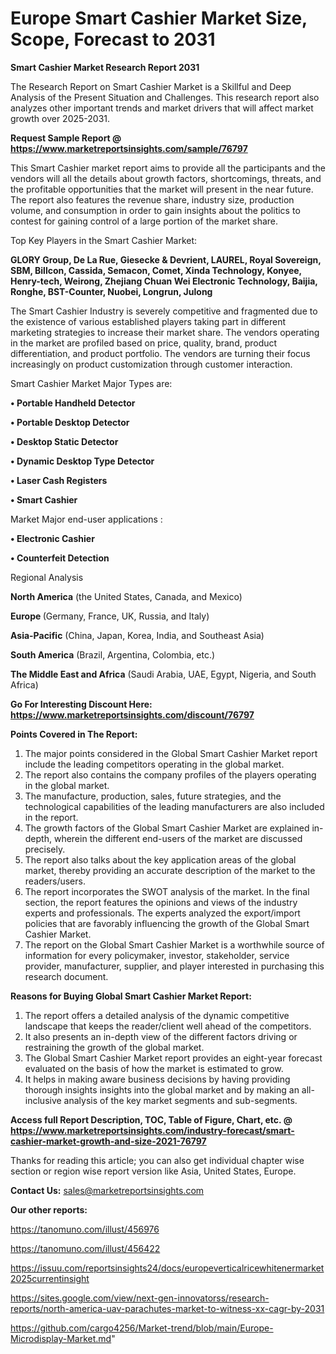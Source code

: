  # Europe Smart Cashier Market Size, Scope, Forecast to 2031

<strong>Smart Cashier Market Research Report 2031</strong>

The Research Report on Smart Cashier Market is a Skillful and Deep Analysis of the Present Situation and Challenges. This research report also analyzes other important trends and market drivers that will affect market growth over 2025-2031.

<strong>Request Sample Report @ <a href=https://www.marketreportsinsights.com/sample/76797>https://www.marketreportsinsights.com/sample/76797</a></strong>

This Smart Cashier market report aims to provide all the participants and the vendors will all the details about growth factors, shortcomings, threats, and the profitable opportunities that the market will present in the near future. The report also features the revenue share, industry size, production volume, and consumption in order to gain insights about the politics to contest for gaining control of a large portion of the market share.

Top Key Players in the Smart Cashier Market:

<strong>GLORY Group, De La Rue, Giesecke & Devrient, LAUREL, Royal Sovereign, SBM, Billcon, Cassida, Semacon, Comet, Xinda Technology, Konyee, Henry-tech, Weirong, Zhejiang Chuan Wei Electronic Technology, Baijia, Ronghe, BST-Counter, Nuobei, Longrun, Julong</strong>

The Smart Cashier Industry is severely competitive and fragmented due to the existence of various established players taking part in different marketing strategies to increase their market share. The vendors operating in the market are profiled based on price, quality, brand, product differentiation, and product portfolio. The vendors are turning their focus increasingly on product customization through customer interaction.

Smart Cashier Market Major Types are:

<strong>• Portable Handheld Detector

• Portable Desktop Detector

• Desktop Static Detector

• Dynamic Desktop Type Detector

• Laser Cash Registers

• Smart Cashier</strong>

Market Major end-user applications :

<strong>• Electronic Cashier

• Counterfeit Detection</strong>

Regional Analysis

</u><strong><b>North America</b></strong> (the United States, Canada, and Mexico)

<strong><b>Europe </b></strong>(Germany, France, UK, Russia, and Italy)

<strong><b>Asia-Pacific</b></strong> (China, Japan, Korea, India, and Southeast Asia)

<strong><b>South America</b></strong> (Brazil, Argentina, Colombia, etc.)

<strong><b>The Middle East and Africa</b></strong> (Saudi Arabia, UAE, Egypt, Nigeria, and South Africa)

<strong>Go For Interesting Discount Here: <a href=https://www.marketreportsinsights.com/discount/76797>https://www.marketreportsinsights.com/discount/76797</a></strong>

<strong>Points Covered in The Report:</strong>
<ol>
  <li>The major points considered in the Global Smart Cashier Market report include the leading competitors operating in the global market.</li>
  <li>The report also contains the company profiles of the players operating in the global market.</li>
  <li>The manufacture, production, sales, future strategies, and the technological capabilities of the leading manufacturers are also included in the report.</li>
  <li>The growth factors of the Global Smart Cashier Market are explained in-depth, wherein the different end-users of the market are discussed precisely.</li>
  <li>The report also talks about the key application areas of the global market, thereby providing an accurate description of the market to the readers/users.</li>
  <li>The report incorporates the SWOT analysis of the market. In the final section, the report features the opinions and views of the industry experts and professionals. The experts analyzed the export/import policies that are favorably influencing the growth of the Global Smart Cashier Market.</li>
  <li>The report on the Global Smart Cashier Market is a worthwhile source of information for every policymaker, investor, stakeholder, service provider, manufacturer, supplier, and player interested in purchasing this research document.</li>
</ol>
<strong>Reasons for Buying Global Smart Cashier Market Report:</strong>

<ol>
  <li>The report offers a detailed analysis of the dynamic competitive landscape that keeps the reader/client well ahead of the competitors.</li>
  <li>It also presents an in-depth view of the different factors driving or restraining the growth of the global market.</li>
  <li>The Global Smart Cashier Market report provides an eight-year forecast evaluated on the basis of how the market is estimated to grow.</li>
  <li>It helps in making aware business decisions by having providing thorough insights insights into the global market and by making an all-inclusive analysis of the key market segments and sub-segments.</li>
</ol>
<strong>Access full Report Description, TOC, Table of Figure, Chart, etc. @ <a href=https://www.marketreportsinsights.com/industry-forecast/smart-cashier-market-growth-and-size-2021-76797>https://www.marketreportsinsights.com/industry-forecast/smart-cashier-market-growth-and-size-2021-76797</a></strong>


Thanks for reading this article; you can also get individual chapter wise section or region wise report version like Asia, United States, Europe.

<strong>Contact Us:</strong>
sales@marketreportsinsights.com

<strong>Our other reports:</strong>

<a href=https://tanomuno.com/illust/456976>https://tanomuno.com/illust/456976</a>

<a href=https://tanomuno.com/illust/456422>https://tanomuno.com/illust/456422</a>

<a href=https://issuu.com/reportsinsights24/docs/europeverticalricewhitenermarket2025currentinsight>https://issuu.com/reportsinsights24/docs/europeverticalricewhitenermarket2025currentinsight</a>

<a href=https://sites.google.com/view/next-gen-innovatorss/research-reports/north-america-uav-parachutes-market-to-witness-xx-cagr-by-2031>https://sites.google.com/view/next-gen-innovatorss/research-reports/north-america-uav-parachutes-market-to-witness-xx-cagr-by-2031</a>

<a href=https://github.com/cargo4256/Market-trend/blob/main/Europe-Microdisplay-Market.md>https://github.com/cargo4256/Market-trend/blob/main/Europe-Microdisplay-Market.md</a>"

